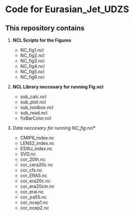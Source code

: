 # Code for Eurasian_Jet_UDZS

## This repository contains
1. **NCL Scripts for the Figures**
   * NC_fig1.ncl
   * NC_fig2.ncl
   * NC_fig3.ncl
   * NC_fig4.ncl
   * NC_fig5.ncl
   * NC_fig6.ncl

2. **NCL Library neccesary for running Fig.ncl**
   * sub_calc.ncl
   * sub_plot.ncl
   * sub_toolbox.ncl
   * sub_read.ncl
   * fixBarColor.ncl
3. **Data neccesary for running NC_fig*.ncl**
   * CMIP6_index.nc
   * LENS2_index.nc
   * ESWJ_index.nc
   * SVD.nc
   * cor_20th.nc
   * cor_cera20c.nc
   * cor_cfs.nc
   * cor_ERA5.nc
   * cor_era20c.nc
   * cor_era20cm.nc
   * cor_erai.nc
   * cor_jra55.nc
   * cor_ncep1.nc
   * cor_ncep2.nc

